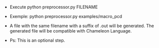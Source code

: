- Execute 
	python preprocessor.py FILENAME

- Exemple:
	python preprocessor.py examples/macro_pcd

- A file with the same filename with a suffix of .out will be generated. The generated file will be compatible with Chameleon Language.

- Ps: This is an optional step.
